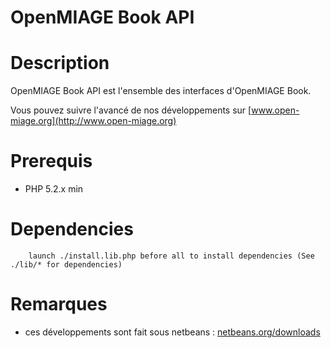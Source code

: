 OpenMIAGE Book API
=====================

Description
=====================
OpenMIAGE Book API est l'ensemble des interfaces d'OpenMIAGE Book.

Vous pouvez suivre l'avancé de nos développements sur [www.open-miage.org](http://www.open-miage.org)

Prerequis
=====================
 * PHP 5.2.x min

Dependencies
=====================
        launch ./install.lib.php before all to install dependencies (See ./lib/* for dependencies)

Remarques
=====================
 * ces développements sont fait sous netbeans : [netbeans.org/downloads](http://netbeans.org/downloads/)
